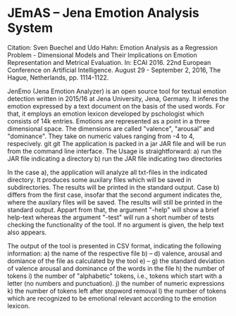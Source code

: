# JEmAS – Jena Emotion Analysis System

Citation:
Sven Buechel and Udo Hahn: Emotion Analysis as a Regression Problem - Dimensional Models and Their Implications on Emotion Representation and Metrical Evaluation. In: ECAI 2016. 22nd European Conference on Artificial Intelligence. August 29 - September 2, 2016, The Hague, Netherlands, pp. 1114-1122.

JenEmo (Jena Emotion Analyzer) is an open source tool for textual emotion detection 
written in 2015/16 at Jena University, Jena, Germany. 
It inferes the emotion expressed by a text document on the basis of the used words. 
For that, it employs an emotion lexicon developed 
by pschologist which consists of 14k entries. Emotions are represented as 
a point in a three dimensional space. The dimensions are called "valence", 
"arousal" and "dominance". 
They take on numeric values ranging from -4 to 4, respecively.
git
git
The application is packed in a jar JAR file 
and will be run from the command line interface. 
The Usage is straightforward:
	a) run the JAR file indicating a directory
	b) run the JAR file indicating two directories

In the case a), the application will analyze all txt-files in the indicated directory. 
It produces some auxilary files which will be saved in subdirectories. 
The results will be printed in the standard output. Case b) differs from the first case, 
insofar that the second argument indicates the, where the auxilary files will be saved. 
The results will still be printed in the standard output.
Appart from that, the argument "-help" will show a brief help-text 
whereas the argument "-test" will run a short number of tests 
checking the functionality of the tool. If no argument is given, the help text also
appears.

The output of the tool is presented in CSV format, indicating the following information:
	a) the name of the respective file
	b) – d) valence, arousal and domiance of the file as calculated by the tool
	e) – g) the standard deviation of valence arousal and dominance 
		of the words in the file
	h) the number of tokens
	i) the number of "alphabetic" tokens, i.e., tokens which start with a letter 
		(no numbers and punctuation).
	j) the number of numeric expressions
	k) the number of tokens left after stopword removal
	l) the number of tokens which are recognized to be emotional relevant 
		according to the emotion lexicon.
